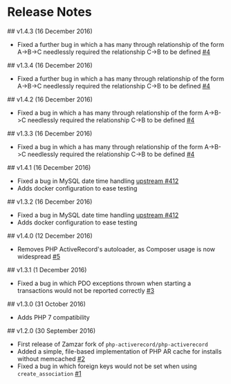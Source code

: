 # Release Notes

## v1.4.3 (16 December 2016)
* Fixed a further bug in which a has many through relationship of the form A->B->C needlessly required the relationship C->B to be defined [#4](https://github.com/zamzar/php-activerecord/issues/4)

## v1.3.4 (16 December 2016)
* Fixed a further bug in which a has many through relationship of the form A->B->C needlessly required the relationship C->B to be defined [#4](https://github.com/zamzar/php-activerecord/issues/4)

## v1.4.2 (16 December 2016)
* Fixed a bug in which a has many through relationship of the form A->B->C needlessly required the relationship C->B to be defined [#4](https://github.com/zamzar/php-activerecord/issues/4)

## v1.3.3 (16 December 2016)
* Fixed a bug in which a has many through relationship of the form A->B->C needlessly required the relationship C->B to be defined [#4](https://github.com/zamzar/php-activerecord/issues/4)

## v1.4.1 (16 December 2016)
* Fixed a bug in MySQL date time handling [upstream #412](https://github.com/jpfuentes2/php-activerecord/issues/412)
* Adds docker configuration to ease testing

## v1.3.2 (16 December 2016)
* Fixed a bug in MySQL date time handling [upstream #412](https://github.com/jpfuentes2/php-activerecord/issues/412)
* Adds docker configuration to ease testing

## v1.4.0 (12 December 2016)
* Removes PHP ActiveRecord's autoloader, as Composer usage is now widespread [#5](https://github.com/zamzar/php-activerecord/issues/5)

## v1.3.1 (1 December 2016)
* Fixed a bug in which PDO exceptions thrown when starting a transactions would not be reported correctly [#3](https://github.com/zamzar/php-activerecord/issues/3)

## v1.3.0 (31 October 2016)
* Adds PHP 7 compatibility

## v1.2.0 (30 September 2016)
* First release of Zamzar fork of `php-activerecord/php-activerecord`
* Added a simple, file-based implementation of PHP AR cache for installs without memcached [#2](https://github.com/zamzar/php-activerecord/issues/2)
* Fixed a bug in which foreign keys would not be set when using `create_association` [#1](https://github.com/zamzar/php-activerecord/issues/1)

